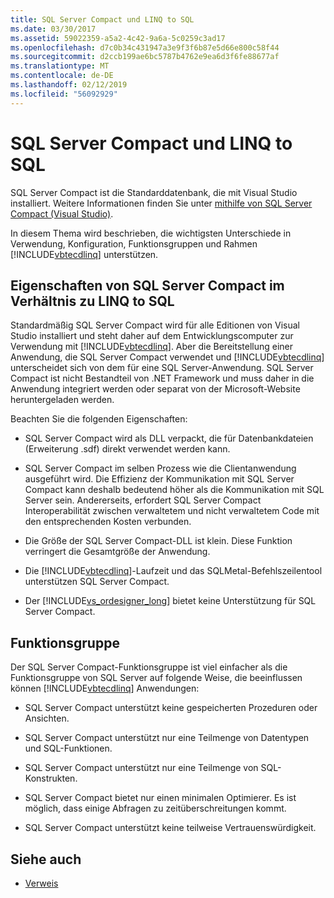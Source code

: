 ```yaml
---
title: SQL Server Compact und LINQ to SQL
ms.date: 03/30/2017
ms.assetid: 59022359-a5a2-4c42-9a6a-5c0259c3ad17
ms.openlocfilehash: d7c0b34c431947a3e9f3f6b87e5d66e800c58f44
ms.sourcegitcommit: d2ccb199ae6bc5787b4762e9ea6d3f6fe88677af
ms.translationtype: MT
ms.contentlocale: de-DE
ms.lasthandoff: 02/12/2019
ms.locfileid: "56092929"
---
```

# <a name="sql-server-compact-and-linq-to-sql"></a>SQL Server Compact und LINQ to SQL
SQL Server Compact ist die Standarddatenbank, die mit Visual Studio installiert. Weitere Informationen finden Sie unter [mithilfe von SQL Server Compact (Visual Studio)](https://docs.microsoft.com/previous-versions/visualstudio/visual-studio-2012/aa983321(v=vs.110)).  
  
 In diesem Thema wird beschrieben, die wichtigsten Unterschiede in Verwendung, Konfiguration, Funktionsgruppen und Rahmen [!INCLUDE[vbtecdlinq](../../../../../../includes/vbtecdlinq-md.md)] unterstützen.  
  
## <a name="characteristics-of-sql-server-compact-in-relation-to-linq-to-sql"></a>Eigenschaften von SQL Server Compact im Verhältnis zu LINQ to SQL  
 Standardmäßig SQL Server Compact wird für alle Editionen von Visual Studio installiert und steht daher auf dem Entwicklungscomputer zur Verwendung mit [!INCLUDE[vbtecdlinq](../../../../../../includes/vbtecdlinq-md.md)]. Aber die Bereitstellung einer Anwendung, die SQL Server Compact verwendet und [!INCLUDE[vbtecdlinq](../../../../../../includes/vbtecdlinq-md.md)] unterscheidet sich von dem für eine SQL Server-Anwendung. SQL Server Compact ist nicht Bestandteil von .NET Framework und muss daher in die Anwendung integriert werden oder separat von der Microsoft-Website heruntergeladen werden.  
  
 Beachten Sie die folgenden Eigenschaften:  
  
-   SQL Server Compact wird als DLL verpackt, die für Datenbankdateien (Erweiterung .sdf) direkt verwendet werden kann.  
  
-   SQL Server Compact im selben Prozess wie die Clientanwendung ausgeführt wird. Die Effizienz der Kommunikation mit SQL Server Compact kann deshalb bedeutend höher als die Kommunikation mit SQL Server sein. Andererseits, erfordert SQL Server Compact Interoperabilität zwischen verwaltetem und nicht verwaltetem Code mit den entsprechenden Kosten verbunden.  
  
-   Die Größe der SQL Server Compact-DLL ist klein. Diese Funktion verringert die Gesamtgröße der Anwendung.  
  
-   Die [!INCLUDE[vbtecdlinq](../../../../../../includes/vbtecdlinq-md.md)]-Laufzeit und das SQLMetal-Befehlszeilentool unterstützen SQL Server Compact.  
  
-   Der [!INCLUDE[vs_ordesigner_long](../../../../../../includes/vs-ordesigner-long-md.md)] bietet keine Unterstützung für SQL Server Compact.  
  
## <a name="feature-set"></a>Funktionsgruppe  
 Der SQL Server Compact-Funktionsgruppe ist viel einfacher als die Funktionsgruppe von SQL Server auf folgende Weise, die beeinflussen können [!INCLUDE[vbtecdlinq](../../../../../../includes/vbtecdlinq-md.md)] Anwendungen:  
  
-   SQL Server Compact unterstützt keine gespeicherten Prozeduren oder Ansichten.  
  
-   SQL Server Compact unterstützt nur eine Teilmenge von Datentypen und SQL-Funktionen.  
  
-   SQL Server Compact unterstützt nur eine Teilmenge von SQL-Konstrukten.  
  
-   SQL Server Compact bietet nur einen minimalen Optimierer. Es ist möglich, dass einige Abfragen zu zeitüberschreitungen kommt.  
  
-   SQL Server Compact unterstützt keine teilweise Vertrauenswürdigkeit.  
  
## <a name="see-also"></a>Siehe auch
- [Verweis](../../../../../../docs/framework/data/adonet/sql/linq/reference.md)

